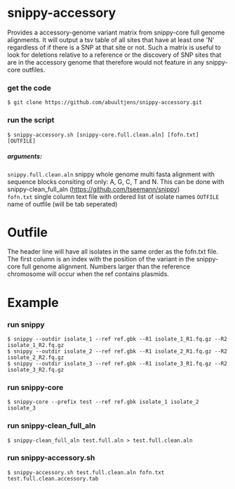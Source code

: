 # snippy-accessory
Provides a accessory-genome variant matrix from snippy-core full genome alignments. It will output a tsv table of all sites that have at least one 'N' regardless of if there is a SNP at that site or not. Such a matrix is useful to look for deletions relative to a reference or the discovery of SNP sites that are in the accessory genome that therefore would not feature in any snippy-core outfiles.


### get the code
    $ git clone https://github.com/abuultjens/snippy-accessory.git

### run the script 
    $ snippy-accessory.sh [snippy-core.full.clean.aln] [fofn.txt] [OUTFILE]
    
##### arguments: 
``snippy.full.clean.aln`` snippy whole genome multi fasta alignment with sequence blocks consiting of only: A, G, C, T and N. This can be done with snippy-clean_full_aln (https://github.com/tseemann/snippy)  
``fofn.txt`` single column text file with ordered list of isolate names
``OUTFILE`` name of outfile (will be tab seperated)

# Outfile
The header line will have all isolates in the same order as the fofn.txt file. The first column is an index with the position of the variant in the snippy-core full genome alignment. Numbers larger than the reference chromosome will occur when the ref contains plasmids. 

# Example

### run snippy
    $ snippy --outdir isolate_1 --ref ref.gbk --R1 isolate_1_R1.fq.gz --R2 isolate_1_R2.fq.gz  
    $ snippy --outdir isolate_2 --ref ref.gbk --R1 isolate_2_R1.fq.gz --R2 isolate_2_R2.fq.gz  
    $ snippy --outdir isolate_3 --ref ref.gbk --R1 isolate_3_R1.fq.gz --R2 isolate_3_R2.fq.gz
    
### run snippy-core
    $ snippy-core --prefix test --ref ref.gbk isolate_1 isolate_2 isolate_3  
    
### run snippy-clean_full_aln
    $ snippy-clean_full_aln test.full.aln > test.full.clean.aln  
    
### run snippy-accessory.sh
    $ snippy-accessory.sh test.full.clean.aln fofn.txt test.full.clean.accessory.tab  
    
    
